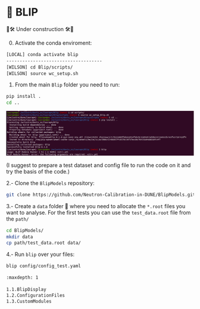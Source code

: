 # 🚀 **BLIP**

🚧🛠️ Under construction 🛠️🚧

0. Activate the conda enviroment:

```bash
[LOCAL] conda activate blip
------------------------------------
[WILSON] cd Blip/scripts/
[WILSON] source wc_setup.sh
```

1. From the main ```Blip``` folder you need to run:

```bash
pip install .
cd ..
```

<img src="_static/blip_init.png">


(I suggest to prepare a test dataset and config file to run the code on it and try the basis of the code.)

2.- Clone the ```BlipModels``` repository:

```bash
git clone https://github.com/Neutron-Calibration-in-DUNE/BlipModels.git
```

3.- Create a ```data``` folder 📂 where you need to allocate the ```*.root``` files you want to analyse. For the first tests you can use the ```test_data.root``` file from the ```path/```

```bash
cd BlipModels/
mkdir data
cp path/test_data.root data/
```

4.- Run ```blip``` over your files:

```bash 
blip config/config_test.yaml
```

```{toctree}
:maxdepth: 1

1.1.BlipDisplay
1.2.ConfigurationFiles
1.3.CustomModules
```
